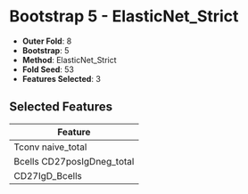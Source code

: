 # Bootstrap 5 - ElasticNet_Strict

- **Outer Fold**: 8
- **Bootstrap**: 5
- **Method**: ElasticNet_Strict
- **Fold Seed**: 53
- **Features Selected**: 3

## Selected Features

| Feature |
|---------|
| Tconv naive_total |
| Bcells CD27posIgDneg_total |
| CD27IgD_Bcells |
